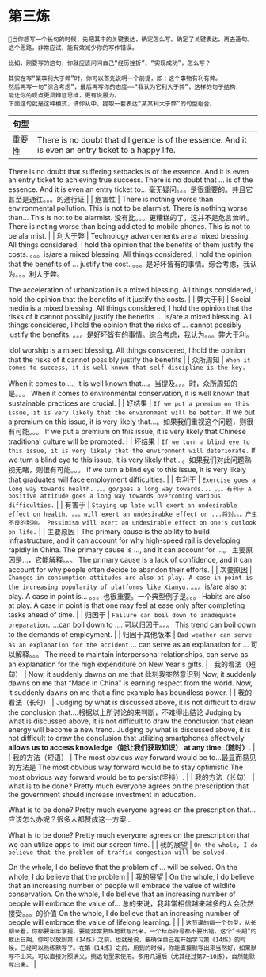 # 第三炼

```
🤩当你想写一个长句的时候，先把其中的关键表达，确定怎么写。确定了关键表达，再去造句。这个思路，非常应试，能有效减少你的写作错误。

比如，刚要写的这句，你就应该问问自己“经历挫折”、“实现成功”，怎么写？
```

```
其实在写“某事利大于弊”时，你可以首先说明一个前提，即：这个事物有利有弊。
然后再写一句“综合考虑”，最后再写你的态度——“我认为它利大于弊”，这样的句子结构，
能让你的观点更具辩证思维，更有说服力。
下面这句就是这种模式，请你从中，提取一套表达“某某利大于弊”的句型组合。
```

| 句型 |  |
| --- | --- |
| 重要性 | There is no doubt that diligence is of the essence. And it is even an entry ticket to a happy life.
There is no doubt that suffering setbacks is of the essence. And it is even an entry ticket to achieving true success.
There is no doubt that … is of the essence. And it is even an entry ticket to…
毫无疑问。。。是很重要的。并且它甚至是通往。。。的通行证 |
| 危害性 | 
There is nothing worse than environmental pollution. This is not to be alarmist.
There is nothing worse than… This is not to be alarmist.
没有比。。。更糟糕的了，这并不是危言耸听。
There is noting worse than being addicted to mobile phones. This is not to be alarmist.
 |
| 利大于弊 | Technology advancements are a mixed blessing. All things considered, I hold the opinion that the benefits of them justify the costs.
。。。is/are a mixed blessing. All things considered, I hold the opinion that the benefits of … justify the cost.
。。。是好坏皆有的事情。综合考虑，我认为。。。利大于弊。

The acceleration of urbanization is a mixed blessing. All things considered, I hold the opinion that the benefits of it justify the costs. |
| 弊大于利 | Social media is a mixed blessing. All things considered, I hold the opinion that 
the risks of it cannot possibly justify the benefits
… is/are a mixed blessing. All things considered, I hold the opinion that the risks of … cannot possibly justify the benefits.
。。。是好坏皆有的事情。综合考虑，我认为。。。弊大于利。

Idol worship is a mixed blessing. All things considered, I hold the opinion that 
the risks of it cannot possibly justify the benefits |
| 众所周知 | `When it comes to success, it is well known that self-discipline is the key.`

When it comes to …, it is well known that…。当提及。。。时，众所周知的是。。。
When it comes to environmental conservation, it is well known that sustainable practices are crucial. |
| 好结果 | `If we put a premium on this issue, it is very likely that the environment will be better.`
If we put a premium on this issue, it is very likely that…。如果我们重视这个问题，则很有可能。。。
If we put a premium on this issue, it is very likely that Chinese traditional culture will be promoted. |
| 坏结果 | `If we turn a blind eye to this issue, it is very likely that the environment will deteriorate.`
If we turn a blind eye to this issue, it is very likely that…。如果我们对此问题熟视无睹，则很有可能。。。
If we turn a blind eye to this issue, it is very likely that graduates will face employment difficulties.  |
| 有利于 | `Exercise goes a long way towards health.
。。。go/goes a long way towards... 。。。有利于
A positive attitude goes a long way towards overcoming various difficulties.` |
| 有害于 | `Staying up late will exert an undesirable effect on health.
。。。will exert an undesirabke effect on ...将对。。。产生不良的影响。
Pessimism will exert an undesirable effect on one's outlook on life.` |
| 主要原因 | The primary cause is the ability to build infrastructure, and it can account for why high-speed rail is developing rapidly in China.
The primary cause is …, and it can account for …。 主要原因是…，它能解释。。。
The primary cause is a lack of confidence, and it can account for why people often decide to abandon their efforts. |
| 次要原因 | `Changes in consumption attitudes are also at play. A case in point is the increasing popularity of platforms like Xianyu.`
。。。is/are also at play. A case in point is…  。。。也很重要。一个典型例子是。。。
Habits are also at play. A case in point is that one may feel at ease only after completing tasks ahead of time. |
| 归因于 | `Failure can boil down to inadequate preparation.`
…can boil down to …. 可以归因于。。。
This trend can boil down to the demands of employment. |
| 归因于其他版本 | `Bad weather can serve as an explanation for the accident`
… can serve as an explanation for … 可以解释。。。
The need to maintain interpersonal relationships, can serve as an explanation for the high expenditure on New Year's gifts.  |
| 我的看法（短句） | Now, it suddenly dawns on me that 此刻我突然意识到
Now, it suddenly dawns on me that “Made in China” is earning respect from the world.
Now, it suddenly dawns on me that a fine example has boundless power. |
| 我的看法（长句） | Judging by what is discussed above, it is not difficult to draw the conclusion that….根据以上所讨论的来判断，不难得出结论
Judging by what is discussed above, it is not difficult to draw the conclusion that clean energy will become a new trend.
Judging by what is discussed above, it is not difficult to draw the conclusion that utilizing smartphones effectively **allows us to access knowledge（能让我们获取知识）** **at any time（随时）**.
 |
| 我的方法（短语） | The most obvious way forward would be to…最显而易见的方法是
The most obvious way forward would be to stay optimistic
The most obvious way forward would be to persist(坚持）. |
| 我的方法（长句） | what is to be done? Pretty much everyone agrees on the prescription that the government should increase investment in education.

What is to be done? Pretty much everyone agrees on the prescription that… 应该怎么办呢？很多人都赞成这一方案…

What is to be done? Pretty much everyone agrees on the prescription that we can utilize apps to limit our screen time.
 |
| 我的展望 | `On the whole, I do believe that the problem of traffic congestion will be solved.`

On the whole, I do believe that the problem of … will be solved.
On the whole, I do believe that the problem  |
| 我的展望 | On the whole, I do believe that an increasing number of people will embrace the value of wildlife conservation.
On the whole, I do believe that an increasing number of people will embrace the value of…
总的来说，我非常相信越来越多的人会欣然接受。。。的价值
On the whole, I do believe that an increasing number of people will embrace the value of lifelong learning. |
|  | `这节课的每一个句型，从长期来看，你都要牢牢掌握，要能非常熟练地默写出来，一个标点符号都不要出错。这个“长期”的截止日期，你可以放到第《14炼》之前。也就是说，要确保自己在开始学习第《14炼》的时候，已经可以熟练默写了。在第《14炼》之前，用到的时候，你能直接默写出来当然好，如果默写不出来，可以直接对照讲义，挑选句型来使用。多用几遍后（尤其经过第7~10炼），自然能默写出来。` |